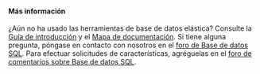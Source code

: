#### Más información

¿Aún no ha usado las herramientas de base de datos elástica? Consulte la [Guía de introducción](../articles/sql-database/sql-database-elastic-scale-get-started.md) y el [Mapa de documentación](../articles/sql-database/sql-database-elastic-scale-documentation-map.md). Si tiene alguna pregunta, póngase en contacto con nosotros en el [foro de Base de datos SQL](http://social.msdn.microsoft.com/forums/azure/home?forum=ssdsgetstarted). Para efectuar solicitudes de características, agréguelas en el [foro de comentarios sobre Base de datos SQL](http://feedback.azure.com/forums/217321-sql-database).

<!---HONumber=July15_HO3-->